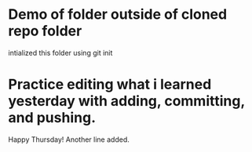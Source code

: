 # Demo of folder outside of cloned repo folder

intialized this folder using git init

# Practice editing what i learned yesterday with adding, committing, and pushing.

Happy Thursday!
Another line added.